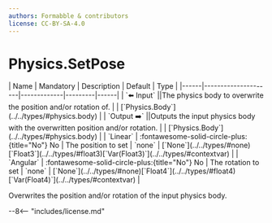 ```yaml
---
authors: Formabble & contributors
license: CC-BY-SA-4.0
---
```



# Physics.SetPose

<div class="sh-parameters" markdown="1">
| Name | Mandatory | Description | Default | Type |
|------|---------------------|-------------|---------|------|
| `⬅️ Input` ||The physics body to overwrite the position and/or rotation of. | | [`Physics.Body`](../../types/#physics.body) |
| `Output ➡️` ||Outputs the input physics body with the overwritten position and/or rotation. | | [`Physics.Body`](../../types/#physics.body) |
| `Linear` | :fontawesome-solid-circle-plus:{title="No"} No  | The position to set | `none` | [`None`](../../types/#none)[`Float3`](../../types/#float3)[`Var(Float3)`](../../types/#contextvar) |
| `Angular` | :fontawesome-solid-circle-plus:{title="No"} No  | The rotation to set | `none` | [`None`](../../types/#none)[`Float4`](../../types/#float4)[`Var(Float4)`](../../types/#contextvar) |

</div>

Overwrites the position and/or rotation of the input physics body.

--8<-- "includes/license.md"

